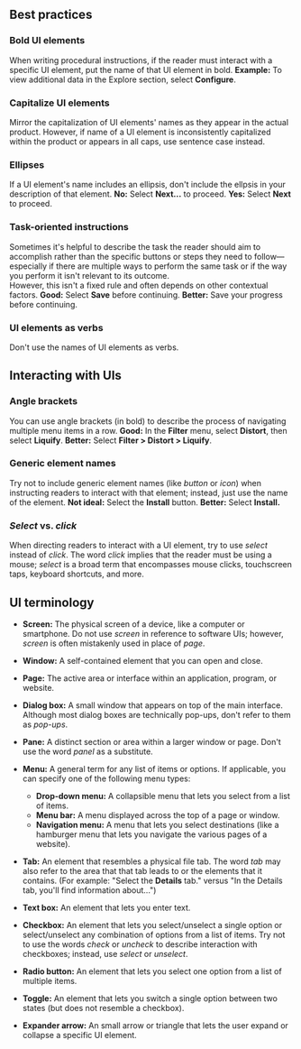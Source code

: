 ## Best practices

### Bold UI elements<br>
When writing procedural instructions, if the reader must interact with a specific UI element, put the name of that UI element in bold. 
**Example:** To view additional data in the Explore section, select **Configure**. 

### Capitalize UI elements<br>
Mirror the capitalization of UI elements' names as they appear in the actual product. However, if name of a UI element is inconsistently capitalized within the product or appears in all caps, use sentence case instead.

### Ellipses<br>
If a UI element's name includes an ellipsis, don't include the ellpsis in your description of that element.
**No:** Select **Next...** to proceed.
**Yes:** Select **Next** to proceed.

### Task-oriented instructions<br>
Sometimes it's helpful to describe the task the reader should aim to accomplish rather than the specific buttons or steps they need to follow—especially if there are multiple ways to perform the same task or if the way you perform it isn't relevant to its outcome.<br>
However, this isn't a fixed rule and often depends on other contextual factors.
**Good:** Select **Save** before continuing.
**Better:** Save your progress before continuing.

### UI elements as verbs
Don't use the names of UI elements as verbs.

## Interacting with UIs

### Angle brackets<br>
You can use angle brackets (in bold) to describe the process of navigating multiple menu items in a row.
**Good:** In the **Filter** menu, select **Distort**, then select **Liquify**.
**Better:** Select **Filter > Distort > Liquify**.

### Generic element names<br>
Try not to include generic element names (like *button* or *icon*) when instructing readers to interact with that element; instead, just use the name of the element.
**Not ideal:** Select the **Install** button.
**Better:** Select **Install.**

### *Select* vs. *click*<br>
When directing readers to interact with a UI element, try to use *select* instead of *click*. The word *click* implies that the reader must be using a mouse; *select* is a broad term that encompasses mouse clicks, touchscreen taps, keyboard shortcuts, and more.

## UI terminology 

* **Screen:** The physical screen of a device, like a computer or smartphone. Do not use *screen* in reference to software UIs; however, *screen* is often mistakenly used in place of *page*.

* **Window:** A self-contained element that you can open and close.

* **Page:** The active area or interface within an application, program, or website.

* **Dialog box:** A small window that appears on top of the main interface. Although most dialog boxes are technically pop-ups, don't refer to them as *pop-ups*.

* **Pane:** A distinct section or area within a larger window or page. Don't use the word *panel* as a substitute.

* **Menu:** A general term for any list of items or options. If applicable, you can specify one of the following menu types:
    * **Drop-down menu:** A collapsible menu that lets you select from a list of items.
    * **Menu bar:** A menu displayed across the top of a page or window.
    * **Navigation menu:** A menu that lets you select destinations (like a hamburger menu that lets you navigate the various pages of a website).

* **Tab:** An element that resembles a physical file tab. The word *tab* may also refer to the area that that tab leads to or the elements that it contains. (For example: "Select the **Details** tab." versus "In the Details tab, you'll find information about...")

* **Text box:** An element that lets you enter text.

* **Checkbox:** An element that lets you select/unselect a single option or select/unselect any combination of options from a list of items. Try not to use the words *check* or *uncheck* to describe interaction with checkboxes; instead, use *select* or *unselect*. 

* **Radio button:** An element that lets you select one option from a list of multiple items.

* **Toggle:** An element that lets you switch a single option between two states (but does not resemble a checkbox). 

* **Expander arrow:** An small arrow or triangle that lets the user expand or collapse a specific UI element. 
